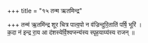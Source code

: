 +++
title = "१५ तन्म ऋतमिन्द्र"

+++
तन्म॑ ऋ॒तमि॑न्द्र शूर चित्र पात्व॒पो न व॑ज्रिन्दुरि॒ताति॑ पर्षि॒ भूरि॑ ।  
क॒दा न॑ इन्द्र रा॒य आ द॑शस्येर्वि॒श्वप्स्न्य॑स्य स्पृह॒याय्य॑स्य राजन् ॥